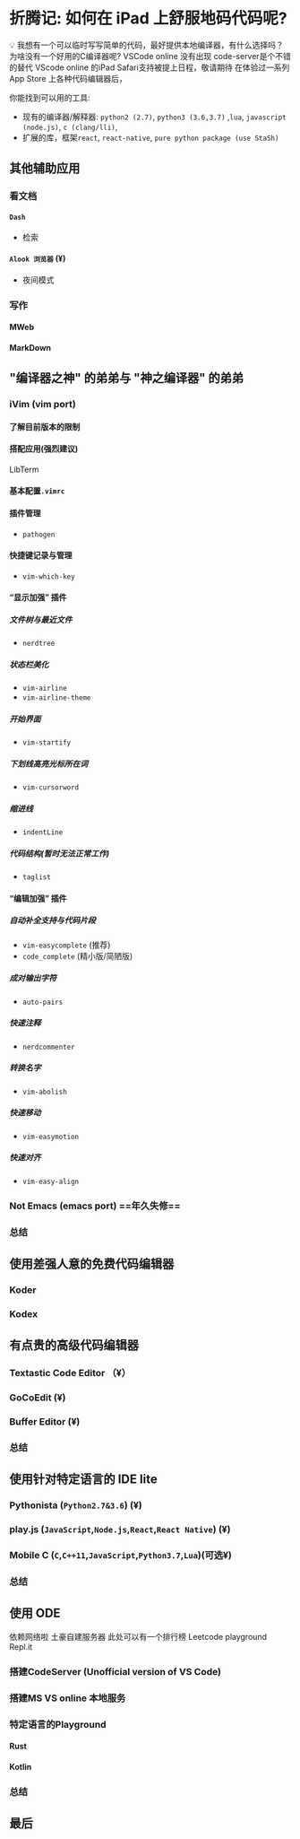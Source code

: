 # 折腾记: 如何在 iPad 上舒服地码代码呢? 
💡
我想有一个可以临时写写简单的代码，最好提供本地编译器，有什么选择吗？
为啥没有一个好用的C编译器呢?
VSCode online 没有出现
code-server是个不错的替代
VScode online 的iPad Safari支持被提上日程，敬请期待
在体验过一系列 App Store 上各种代码编辑器后， 

你能找到可以用的工具:
- 现有的编译器/解释器: `python2 (2.7)`, `python3 (3.6,3.7)` ,`lua`, `javascript (node.js)`, `c (clang/lli)`,
- 扩展的库，框架`react`, `react-native`, `pure python package (use StaSh)`


## 其他辅助应用

### 看文档

#### `Dash`
- 检索


#### `Alook 浏览器` (¥)
- 夜间模式

### 写作

#### MWeb 

#### MarkDown

## "编译器之神" 的弟弟与 "神之编译器" 的弟弟 

### iVim (vim port)

#### 了解目前版本的限制

#### 搭配应用(强烈建议)
LibTerm

#### 基本配置`.vimrc`

#### 插件管理
- `pathogen`

#### 快捷键记录与管理
- `vim-which-key`

#### “显示加强” 插件

##### 文件树与最近文件
- `nerdtree`

##### 状态栏美化
- `vim-airline`
- `vim-airline-theme`

##### 开始界面
- `vim-startify`

##### 下划线高亮光标所在词
- `vim-cursorword`

##### 缩进线
- `indentLine`

##### 代码结构(暂时无法正常工作)
- `taglist`

#### “编辑加强” 插件

##### 自动补全支持与代码片段
- `vim-easycomplete` (推荐)
- `code_complete` (精小版/简陋版)

##### 成对输出字符
- `auto-pairs`

##### 快速注释
- `nerdcommenter`

##### 转换名字
- `vim-abolish`

##### 快速移动
- `vim-easymotion`

##### 快速对齐
- `vim-easy-align`


### Not Emacs (emacs port) ==年久失修==

### 总结

## 使用差强人意的免费代码编辑器

### Koder

### Kodex

## 有点贵的高级代码编辑器

### Textastic Code Editor （¥）

### GoCoEdit (¥)

### Buffer Editor (¥)

### 总结

## 使用针对特定语言的 IDE lite

### Pythonista (`Python2.7&3.6`) (¥)

### play.js (`JavaScript`,`Node.js`,`React`,`React Native`) (¥)

### Mobile C (`C`,`C++11`,`JavaScript`,`Python3.7`,`Lua`)(可选¥)

### 总结

## 使用 ODE
依赖网络啦
土豪自建服务器
此处可以有一个排行榜
Leetcode playground
Repl.it 
### 搭建CodeServer (Unofficial version of VS Code)

### 搭建MS VS online 本地服务

### 特定语言的Playground

#### Rust

#### Kotlin

### 总结

## 最后
